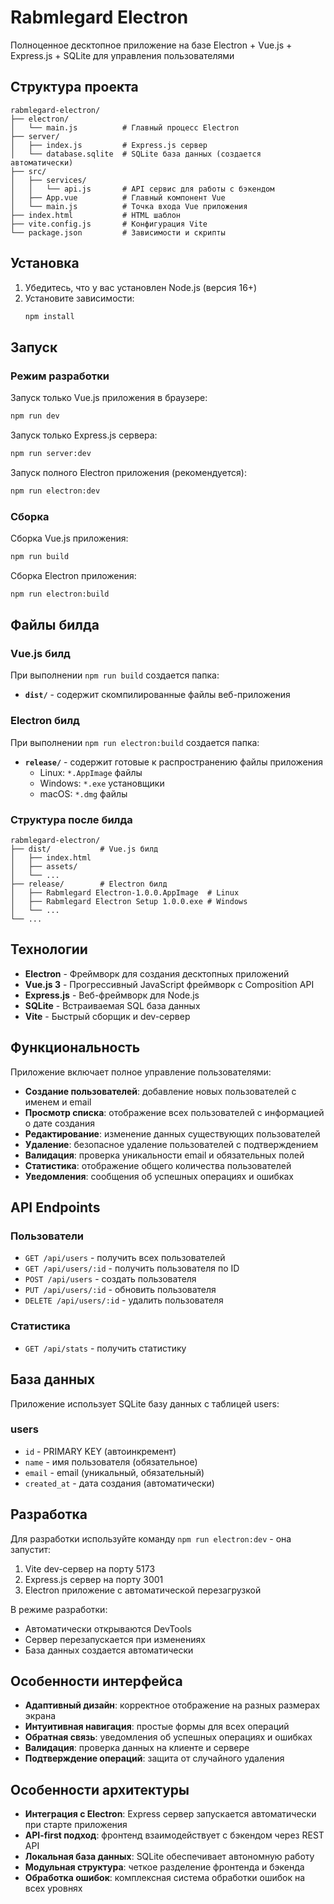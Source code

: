 # Rabmlegard Electron

Полноценное десктопное приложение на базе Electron + Vue.js + Express.js + SQLite для управления пользователями

## Структура проекта

```
rabmlegard-electron/
├── electron/
│   └── main.js          # Главный процесс Electron
├── server/
│   ├── index.js         # Express.js сервер
│   └── database.sqlite  # SQLite база данных (создается автоматически)
├── src/
│   ├── services/
│   │   └── api.js       # API сервис для работы с бэкендом
│   ├── App.vue          # Главный компонент Vue
│   └── main.js          # Точка входа Vue приложения
├── index.html           # HTML шаблон
├── vite.config.js       # Конфигурация Vite
└── package.json         # Зависимости и скрипты
```

## Установка

1. Убедитесь, что у вас установлен Node.js (версия 16+)
2. Установите зависимости:
   ```bash
   npm install
   ```

## Запуск

### Режим разработки

Запуск только Vue.js приложения в браузере:
```bash
npm run dev
```

Запуск только Express.js сервера:
```bash
npm run server:dev
```

Запуск полного Electron приложения (рекомендуется):
```bash
npm run electron:dev
```

### Сборка

Сборка Vue.js приложения:
```bash
npm run build
```

Сборка Electron приложения:
```bash
npm run electron:build
```

## Файлы билда

### Vue.js билд
При выполнении `npm run build` создается папка:
- **`dist/`** - содержит скомпилированные файлы веб-приложения

### Electron билд
При выполнении `npm run electron:build` создается папка:
- **`release/`** - содержит готовые к распространению файлы приложения
  - Linux: `*.AppImage` файлы
  - Windows: `*.exe` установщики
  - macOS: `*.dmg` файлы

### Структура после билда
```
rabmlegard-electron/
├── dist/           # Vue.js билд
│   ├── index.html
│   ├── assets/
│   └── ...
├── release/        # Electron билд
│   ├── Rabmlegard Electron-1.0.0.AppImage  # Linux
│   ├── Rabmlegard Electron Setup 1.0.0.exe # Windows
│   └── ...
└── ...
```

## Технологии

- **Electron** - Фреймворк для создания десктопных приложений
- **Vue.js 3** - Прогрессивный JavaScript фреймворк с Composition API
- **Express.js** - Веб-фреймворк для Node.js
- **SQLite** - Встраиваемая SQL база данных
- **Vite** - Быстрый сборщик и dev-сервер

## Функциональность

Приложение включает полное управление пользователями:
- **Создание пользователей**: добавление новых пользователей с именем и email
- **Просмотр списка**: отображение всех пользователей с информацией о дате создания
- **Редактирование**: изменение данных существующих пользователей
- **Удаление**: безопасное удаление пользователей с подтверждением
- **Валидация**: проверка уникальности email и обязательных полей
- **Статистика**: отображение общего количества пользователей
- **Уведомления**: сообщения об успешных операциях и ошибках

## API Endpoints

### Пользователи
- `GET /api/users` - получить всех пользователей
- `GET /api/users/:id` - получить пользователя по ID
- `POST /api/users` - создать пользователя
- `PUT /api/users/:id` - обновить пользователя
- `DELETE /api/users/:id` - удалить пользователя

### Статистика
- `GET /api/stats` - получить статистику

## База данных

Приложение использует SQLite базу данных с таблицей users:

### users
- `id` - PRIMARY KEY (автоинкремент)
- `name` - имя пользователя (обязательное)
- `email` - email (уникальный, обязательный)
- `created_at` - дата создания (автоматически)

## Разработка

Для разработки используйте команду `npm run electron:dev` - она запустит:
1. Vite dev-сервер на порту 5173
2. Express.js сервер на порту 3001
3. Electron приложение с автоматической перезагрузкой

В режиме разработки:
- Автоматически открываются DevTools
- Сервер перезапускается при изменениях
- База данных создается автоматически

## Особенности интерфейса

- **Адаптивный дизайн**: корректное отображение на разных размерах экрана
- **Интуитивная навигация**: простые формы для всех операций
- **Обратная связь**: уведомления об успешных операциях и ошибках
- **Валидация**: проверка данных на клиенте и сервере
- **Подтверждение операций**: защита от случайного удаления

## Особенности архитектуры

- **Интеграция с Electron**: Express сервер запускается автоматически при старте приложения
- **API-first подход**: фронтенд взаимодействует с бэкендом через REST API
- **Локальная база данных**: SQLite обеспечивает автономную работу
- **Модульная структура**: четкое разделение фронтенда и бэкенда
- **Обработка ошибок**: комплексная система обработки ошибок на всех уровнях 